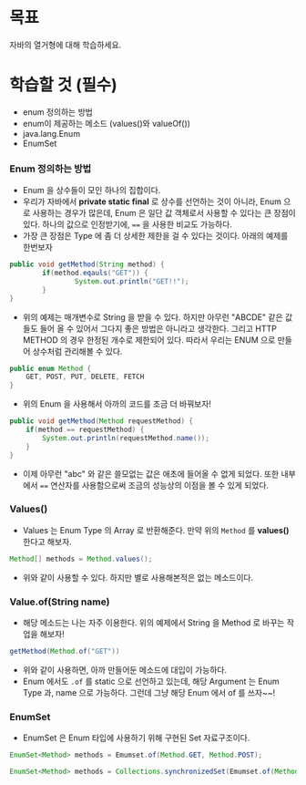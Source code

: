 # **목표**

자바의 열거형에 대해 학습하세요.

# **학습할 것 (필수)**

- enum 정의하는 방법
- enum이 제공하는 메소드 (values()와 valueOf())
- java.lang.Enum
- EnumSet

### Enum 정의하는 방법

- Enum 을 상수들이 모인 하나의 집합이다.
- 우리가 자바에서 **private static final** 로 상수를 선언하는 것이 아니라, Enum 으로 사용하는 경우가 많은데, Enum 은 일단 값 객체로서 사용할 수 있다는 큰 장점이 있다. 하나의 값으로 인정받기에, `==` 을 사용한 비교도 가능하다.
- 가장 큰 장점은 Type 에 좀 더 상세한 제한을 걸 수 있다는 것이다. 아래의 예제를 한번보자

```java
public void getMethod(String method) {
		if(method.eqauls("GET")) {
				System.out.println("GET!!");
		}
}
```

- 위의 예제는 매개변수로 String 을 받을 수 있다. 하지만 아무런 "ABCDE" 같은 값들도 들어 올 수 있어서 그다지 좋은 방법은 아니라고 생각한다. 그리고 HTTP METHOD 의 경우 한정된 개수로 제한되어 있다. 따라서 우리는 ENUM 으로 만들어 상수처럼 관리해볼 수 있다.

```java
public enum Method {
	GET, POST, PUT, DELETE, FETCH
}
```

- 위의 Enum 을 사용해서 아까의 코드를 조금 더 바꿔보자!

```java
public void getMethod(Method requestMethod) {
	if(method == requestMethod) {
		System.out.println(requestMethod.name());
	}
}
```

- 이제 아무런 "abc" 와 같은 쓸모없는 값은 애초에 들어올 수 없게 되었다. 또한 내부에서 `==` 연산자를 사용함으로써 조금의 성능상의 이점을 볼 수 있게 되었다.

### Values()

- Values 는 Enum Type 의 Array 로 반환해준다. 만약 위의 `Method` 를 **values()** 한다고 해보자.

```java
Method[] methods = Method.values();
```

- 위와 같이 사용할 수 있다. 하지만 별로 사용해본적은 없는 메소드이다.

### Value.of(String name)

- 해당 메소드는 나는 자주 이용한다. 위의 예제에서 String 을 Method 로 바꾸는 작업을 해보자!

```java
getMethod(Method.of("GET"))
```

- 위와 같이 사용하면, 아까 만들어둔 메소드에 대입이 가능하다.
- Enum 에서도 `.of` 를 static 으로 선언하고 있는데, 해당 Argument 는 Enum Type 과, name 으로 가능하다. 그런데 그냥 해당 Enum 에서 of 를 쓰자~~!

### EnumSet

- EnumSet 은 Enum 타입에 사용하기 위해 구현된 Set 자료구조이다.

```java
EnumSet<Method> methods = Emumset.of(Method.GET, Method.POST);

EnumSet<Method> methods = Collections.synchronizedSet(Emumset.of(Method.GET, Method.POST));
```
